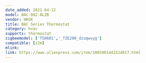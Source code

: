 ```yaml
---
date_added: 2021-04-12
model: BAC-002-ALZB
vendor: HKGK
title: BAC Series Thermostat
category: hvac
supports: thermostat
zigbeemodel: ['TS0601','_TZE200_dzuqwsyg']
compatible: [z2m]
mlink:
link: https://www.aliexpress.com/item/1005001441524917.html
---
```

